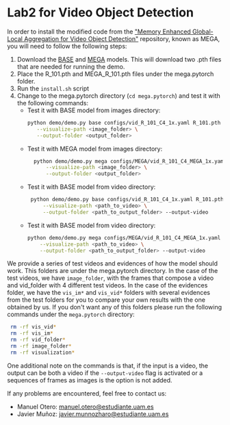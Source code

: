 # Lab2 for Video Object Detection

In order to install the modified code from the ["Memory Enhanced Global-Local Aggregation for Video Object Detection"](https://arxiv.org/abs/2003.12063) repository, known as MEGA, you will need to follow the following steps:

1. Download the [BASE](https://drive.google.com/file/d/1W17f9GC60rHU47lUeOEfU--Ra-LTw3Tq/view?usp=sharing) and [MEGA](https://drive.google.com/file/d/1ZnAdFafF1vW9Lnpw-RPF1AD_csw61lBY/view?usp=sharing) models. This will download two .pth files that are needed for running the demo.
2. Place the R_101.pth and MEGA_R_101.pth files under the mega.pytorch folder.
3. Run the `install.sh` script
4. Change to the mega.pytorch directory (`cd mega.pytorch`) and test it with the following commands:
    * Test it with BASE model from images directory:
         ``` bash
        python demo/demo.py base configs/vid_R_101_C4_1x.yaml R_101.pth --suffix ".JPEG"\
            --visualize-path <image_folder> \
            --output-folder <output_folder>
         ```
    * Test it with MEGA model from images directory:
      ``` bash
        python demo/demo.py mega configs/MEGA/vid_R_101_C4_MEGA_1x.yaml MEGA_R_101.pth --suffix ".JPEG"\
            --visualize-path <image_folder> \
            --output-folder <output_folder>
      ```
    * Test it with BASE model from video directory:
       ``` bash
        python demo/demo.py base configs/vid_R_101_C4_1x.yaml R_101.pth  --video\
            --visualize-path <path_to_video> \
            --output-folder <path_to_output_folder> --output-video
       ```
    * Test it with BASE model from video directory:
        ``` bash
        python demo/demo.py mega configs/MEGA/vid_R_101_C4_MEGA_1x.yaml MEGA_R_101.pth  --video\
            --visualize-path <path_to_video> \
            --output-folder <path_to_output_folder> --output-video
        ```
We provide a series of test videos and evidences of how the model should work. This folders are under the mega.pytorch directory. In the case of the test videos, we have `image_folder`, with the frames that compose a video and vid_folder with 4 different test videos. In the case of the evidences folder, we have the `vis_im*` and `vis_vid*` folders with several evidences from the test folders for you to compare your own results with the one obtained by us. If you don't want any of this folders please run the following commands under the `mega.pytorch` directory:
   ``` bash
    rm -rf vis_vid*
    rm -rf vis_im*
    rm -rf vid_folder*
    rm -rf image_folder*
    rm -rf visualization*
   ```
One additional note on the commands is that, if the input is a video, the output can be both a video if the `--output-video` flag is activated or a sequences of frames as images is the option is not added.

If any problems are encountered, feel free to contact us:

* Manuel Otero: manuel.otero@estudiante.uam.es
* Javier Muñoz: javier.munnozharo@estudiante.uam.es

    
